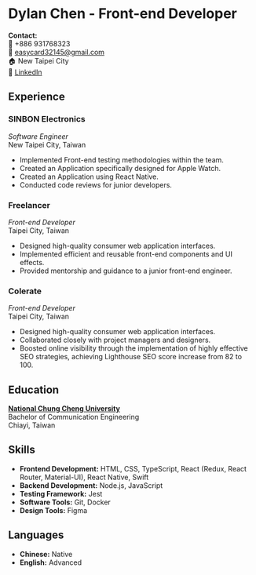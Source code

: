 # Dylan Chen - Front-end Developer

**Contact:**  
📱 +886 931768323  
📧 easycard32145@gmail.com  
🏠 New Taipei City  
🔗 [LinkedIn](https://www.linkedin.com/in/dylan-chen-92366b1b0/)  

## Experience

### SINBON Electronics
*Software Engineer*  
New Taipei City, Taiwan

- Implemented Front-end testing methodologies within the team.
- Created an Application specifically designed for Apple Watch.
- Created an Application using React Native.
- Conducted code reviews for junior developers.

### Freelancer
*Front-end Developer*  
Taipei City, Taiwan

- Designed high-quality consumer web application interfaces.
- Implemented efficient and reusable front-end components and UI effects.
- Provided mentorship and guidance to a junior front-end engineer.

### Colerate
*Front-end Developer*  
Taipei City, Taiwan

- Designed high-quality consumer web application interfaces.
- Collaborated closely with project managers and designers.
- Boosted online visibility through the implementation of highly effective SEO strategies, achieving Lighthouse SEO score increase from 82 to 100.



## Education

[**National Chung Cheng University**](https://www.ccu.edu.tw/)  
Bachelor of Communication Engineering  
Chiayi, Taiwan

## Skills

- **Frontend Development:** HTML, CSS, TypeScript, React (Redux, React Router, Material-UI), React Native, Swift
- **Backend Development:** Node.js, JavaScript
- **Testing Framework:** Jest
- **Software Tools:** Git, Docker
- **Design Tools:** Figma

## Languages

- **Chinese:** Native
- **English:** Advanced
